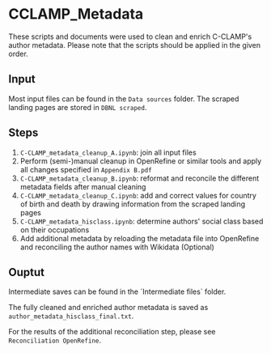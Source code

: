 # CCLAMP_Metadata
These scripts and documents were used to clean and enrich C-CLAMP's author metadata.
Please note that the scripts should be applied in the given order.

## Input
Most input files can be found in the `Data sources` folder. The scraped landing pages are stored in `DBNL scraped`.

## Steps
1. `C-CLAMP_metadata_cleanup_A.ipynb`: join all input files
2. Perform (semi-)manual cleanup in OpenRefine or similar tools and apply all changes specified in `Appendix B.pdf`
3. `C-CLAMP_metadata_cleanup_B.ipynb`: reformat and reconcile the different metadata fields after manual cleaning
4. `C-CLAMP_metadata_cleanup_C.ipynb`: add and correct values for country of birth and death by drawing information from the scraped landing pages
5. `C-CLAMP_metadata_hisclass.ipynb`: determine authors' social class based on their occupations
6. Add additional metadata by reloading the metadata file into OpenRefine and reconciling the author names with Wikidata (Optional)

## Ouptut
Intermediate saves can be found in the ´Intermediate files` folder.

The fully cleaned and enriched author metadata is saved as `author_metadata_hisclass_final.txt`.

For the results of the additional reconciliation step, please see `Reconciliation OpenRefine`.

